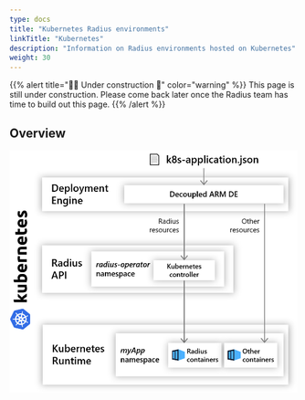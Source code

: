 ```yaml
---
type: docs
title: "Kubernetes Radius environments"
linkTitle: "Kubernetes"
description: "Information on Radius environments hosted on Kubernetes"
weight: 30
---
```


{{% alert title="👷‍♂️ Under construction 🚧" color="warning" %}}
This page is still under construction. Please come back later once the Radius team has time to build out this page.
{{% /alert %}}

## Overview

<img src="./kubernetes-overview.png" alt="Overview diagram of Radius on Kubernetes" width=700>
